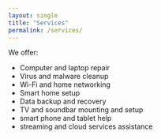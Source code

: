```yaml
---
layout: single
title: "Services"
permalink: /services/
---
```

We offer:
- Computer and laptop repair
- Virus and malware cleanup
- Wi-Fi and home networking
- Smart home setup
- Data backup and recovery
- TV and soundbar mounting and setup
- smart phone and tablet help
- streaming and cloud services assistance


